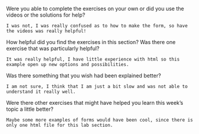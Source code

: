 Were you able to complete the exercises on your own or did you use the
videos or the solutions for help?

    I was not, I was really confused as to how to make the form, so have the videos was really helpful!

How helpful did you find the exercises in this section? Was there one
exercise that was particularly helpful?

    It was really helpful, I have little experience with html so this example open up new options and possibilities.

Was there something that you wish had been explained better?

    I am not sure, I think that I am just a bit slow and was not able to understand it really well.

Were there other exercises that might have helped you learn this week’s
topic a little better?

    Maybe some more examples of forms would have been cool, since there is only one html file for this lab section.
